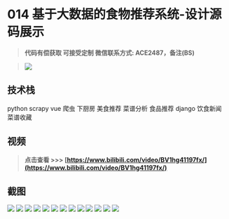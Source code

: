 # 014 基于大数据的食物推荐系统-设计源码展示

> **代码有偿获取 可接受定制 微信联系方式: ACE2487，备注(BS)**

> ![](./qrcode.jpg)

## 技术栈

python scrapy vue 爬虫 下厨房 美食推荐 菜谱分析 食品推荐 django 饮食新闻 菜谱收藏

## 视频

> **点击查看 \>\>\> [https://www.bilibili.com/video/BV1hg41197fx/](https://www.bilibili.com/video/BV1hg41197fx/)**

## 截图

![](./01.png)
![](./02.png)
![](./03.png)
![](./04.png)
![](./05.png)
![](./06.png)
![](./07.png)
![](./08.png)
![](./09.png)
![](./10.png)
![](./11.png)
![](./12.png)
![](./13.png)